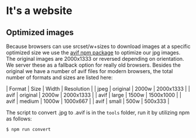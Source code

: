 # It's a website

## Optimized images

Because browsers can use srcset/w+sizes to download images at a specific optimized size we use the [avif npm package](https://www.npmjs.com/package/avif) to optimize our jpg images. The original images are 2000x1333 or reversed depending on orientation. We server these as a fallback option for really old browsers. Besides the original we have a number of avif files for modern browsers, the total number of formats and sizes are listed here:

| Format | Size | Width | Resolution |
| jpeg | original | 2000w | 2000x1333 |
| avif | original | 2000w | 2000x1333 |
| avif | large | 1500w | 1500x1000 |
| avif | medium | 1000w | 1000x667 |
| avif | small | 500w | 500x333 |

The script to convert .jpg to .avif is in the `tools` folder, run it by utilizing npm as follows:

```bash
$ npm run convert

```

